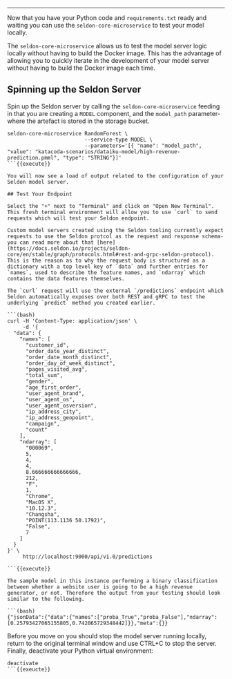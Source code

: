 ----

Now that you have your Python code and `requirements.txt` ready and waiting you can use the `seldon-core-microservice` to test your model locally.

The `seldon-core-microservice` allows us to test the model server logic locally without having to build the Docker image. This has the advantage of allowing you to quickly iterate in the development of your model server without having to build the Docker image each time.

## Spinning up the Seldon Server

Spin up the Seldon server by calling the `seldon-core-microservice` feeding in that you are creating a `MODEL` component, and the `model_path` parameter- where the artefact is stored in the storage bucket.

```(bash)
seldon-core-microservice RandomForest \
                         --service-type MODEL \
                         --parameters='[{ "name": "model_path", "value": "katacoda-scenarios/dataiku-model/high-revenue-prediction.pmml", "type": "STRING"}]'
```{{execute}}

You will now see a load of output related to the configuration of your Seldon model server. 

## Test Your Endpoint

Select the "+" next to "Terminal" and click on "Open New Terminal". This fresh terminal environment will allow you to use `curl` to send requests which will test your Seldon endpoint.

Custom model servers created using the Seldon tooling currently expect requests to use the Seldon protcol as the request and response schema- you can read more about that [here](https://docs.seldon.io/projects/seldon-core/en/stable/graph/protocols.html#rest-and-grpc-seldon-protocol). This is the reason as to why the request body is structured as a dictionary with a top level key of `data` and further entries for `names`, used to describe the feature names, and `ndarray` which contains the data features themselves.

The `curl` request will use the external `/predictions` endpoint which Seldon automatically exposes over both REST and gRPC to test the underlying `predict` method you created earlier. 

```(bash)
curl -H 'Content-Type: application/json' \
     -d '{
  "data": {
    "names": [
      "customer_id",
      "order_date_year_distinct",
      "order_date_month_distinct",
      "order_day_of_week_distinct",
      "pages_visited_avg",
      "total_sum",
      "gender",
      "age_first_order",
      "user_agent_brand",
      "user_agent_os",
      "user_agent_osversion",
      "ip_address_city",
      "ip_address_geopoint",
      "campaign",
      "count"
    ],
    "ndarray": [
      "000069",
      5,
      4,
      4,
      8.666666666666666,
      212,
      "F",
      1,
      "Chrome",
      "MacOS X",
      "10.12.3",
      "Changsha",
      "POINT(113.1136 50.1792)",
      "False",
      7
    ]
  }
}' \
     http://localhost:9000/api/v1.0/predictions

```{{execute}}

The sample model in this instance performing a binary classification between whether a website user is going to be a high revenue generator, or not. Therefore the output from your testing should look similar to the following. 

```(bash)
{"jsonData":{"data":{"names":["proba_True","proba_False"],"ndarray":[0.25793427065155805,0.742065729348442]}},"meta":{}}
```

Before you move on you should stop the model server running locally, return to the original terminal window and use CTRL+C to stop the server. Finally, deactivate your Python virtual environment:

```(bash)
deactivate
```{{exeucte}}
